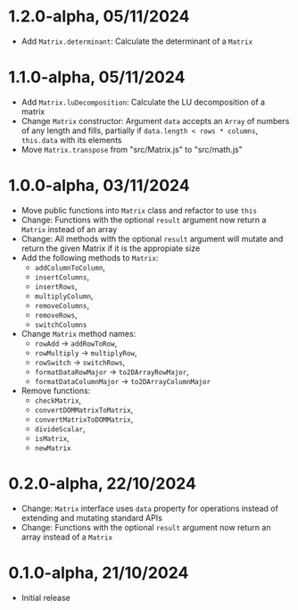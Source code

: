 # 1.2.0-alpha, 05/11/2024
* Add `Matrix.determinant`: Calculate the determinant of a `Matrix`

# 1.1.0-alpha, 05/11/2024
* Add `Matrix.luDecomposition`: Calculate the LU decomposition of a matrix
* Change `Matrix` constructor: Argument `data` accepts an `Array` of numbers of any length and fills, partially if `data.length < rows * columns`, `this.data` with its elements
* Move `Matrix.transpose` from "src/Matrix.js" to "src/math.js"

# 1.0.0-alpha, 03/11/2024
* Move public functions into `Matrix` class and refactor to use `this`
* Change: Functions with the optional `result` argument now return a `Matrix` instead of an array
* Change: All methods with the optional `result` argument will mutate and return the given Matrix if it is the appropiate size
* Add the following methods to `Matrix`:
  * `addColumnToColumn`,
  * `insertColumns`,
  * `insertRows`,
  * `multiplyColumn`,
  * `removeColumns`,
  * `removeRows`,
  * `switchColumns`
* Change `Matrix` method names:
  * `rowAdd` -> `addRowToRow`,
  * `rowMultiply` -> `multiplyRow`,
  * `rowSwitch` -> `switchRows`,
  * `formatDataRowMajor` -> `to2DArrayRowMajor`,
  * `formatDataColumnMajor` -> `to2DArrayColumnMajor`
* Remove functions:
  * `checkMatrix`,
  * `convertDOMMatrixToMatrix`,
  * `convertMatrixToDOMMatrix`,
  * `divideScalar`,
  * `isMatrix`,
  * `newMatrix`

# 0.2.0-alpha, 22/10/2024
* Change: `Matrix` interface uses `data` property for operations instead of extending and mutating standard APIs
* Change: Functions with the optional `result` argument now return an array instead of a `Matrix`

# 0.1.0-alpha, 21/10/2024
* Initial release